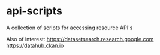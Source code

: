 # api-scripts
A collection of scripts for accessing resource API's

Also of interest:
https://datasetsearch.research.google.com
https://datahub.ckan.io
